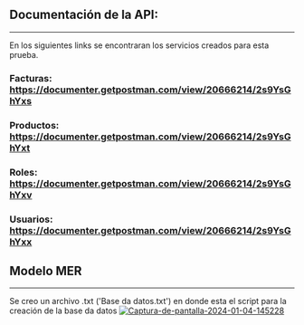 ## Documentación de la API:
---
En los siguientes links se encontraran los servicios creados para esta prueba.
### Facturas: https://documenter.getpostman.com/view/20666214/2s9YsGhYxs
### Productos: https://documenter.getpostman.com/view/20666214/2s9YsGhYxt
### Roles: https://documenter.getpostman.com/view/20666214/2s9YsGhYxv
### Usuarios: https://documenter.getpostman.com/view/20666214/2s9YsGhYxx

## Modelo MER
---
Se creo un archivo .txt ('Base da datos.txt') en donde esta el script para la creación de la base da datos
<a href="https://ibb.co/vBYjp23"><img src="https://i.ibb.co/b3JKTps/Captura-de-pantalla-2024-01-04-145228.jpg" alt="Captura-de-pantalla-2024-01-04-145228" border="0" /></a>
